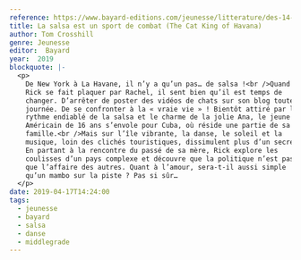 ```yaml
---
reference: https://www.bayard-editions.com/jeunesse/litterature/des-14-ans/la-salsa-est-un-sport-de-combat
title: La salsa est un sport de combat (The Cat King of Havana)
author: Tom Crosshill
genre: Jeunesse
editor:  Bayard
year:  2019
blockquote: |-
  <p>
    De New York à La Havane, il n’y a qu’un pas… de salsa !<br />Quand
    Rick se fait plaquer par Rachel, il sent bien qu’il est temps de
    changer. D’arrêter de poster des vidéos de chats sur son blog toute la
    journée. De se confronter à la « vraie vie » ! Bientôt attiré par le
    rythme endiablé de la salsa et le charme de la jolie Ana, le jeune
    Américain de 16 ans s’envole pour Cuba, où réside une partie de sa
    famille.<br />Mais sur l’île vibrante, la danse, le soleil et la
    musique, loin des clichés touristiques, dissimulent plus d’un secret.
    En partant à la rencontre du passé de sa mère, Rick explore les
    coulisses d’un pays complexe et découvre que la politique n’est pas
    que l’affaire des autres. Quant à l’amour, sera-t-il aussi simple
    qu’un mambo sur la piste ? Pas si sûr…
  </p>
date: 2019-04-17T14:24:00
tags:
  - jeunesse
  - bayard
  - salsa
  - danse
  - middlegrade
---
```

